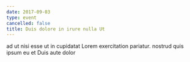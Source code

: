 ```yaml
---
date: 2017-09-03
type: event
cancelled: false
title: Duis dolore in irure nulla Ut
---
```

ad ut nisi esse ut in cupidatat Lorem exercitation pariatur. nostrud quis ipsum eu et Duis aute dolor